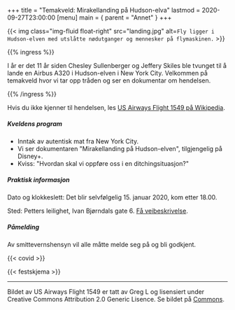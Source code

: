 +++
title = "Temakveld: Mirakellanding på Hudson-elva"
lastmod = 2020-09-27T23:00:00
[menu]
main = { parent = "Annet" }
+++

{{< img
    class="img-fluid float-right"
    src="landing.jpg"
    alt=`Fly ligger i Hudson-elven med utslåtte nødutganger og mennesker på flymaskinen.`
    >}}

{{% ingress %}}

I år er det 11 år siden Chesley Sullenberger og Jeffery Skiles ble tvunget til å lande en
Airbus A320 i Hudson-elven i New York City. Velkommen på temakveld hvor vi tar opp tråden og
ser en dokumentar om hendelsen.

{{% /ingress %}}

Hvis du ikke kjenner til hendelsen, les [US Airways Flight 1549 på
Wikipedia](https://no.wikipedia.org/wiki/US_Airways_Flight_1549).

##### Kveldens program

- Inntak av autentisk mat fra New York City.  
- Vi ser dokumentaren "Mirakellanding på Hudson-elven", tilgjengelig på Disney+.  
- Kviss: "Hvordan skal vi oppføre oss i en ditchingsituasjon?"  

##### Praktisk informasjon

Dato og klokkeslett: Det blir selvfølgelig 15. januar 2020, kom etter 18.00.

Sted: Petters leilighet, Ivan Bjørndals gate 6. [Få veibeskrivelse](../visitt/kartogkompass).

##### Påmelding

Av smittevernshensyn vil alle måtte melde seg på og bli godkjent.

{{< covid >}}

{{< festskjema >}}

---

Bildet av US Airways Flight 1549 er tatt av Greg L og lisensiert under Creative Commons Attribution
2.0 Generic Lisence. Se bildet på
[Commons][Commons].

[Commons]: https://commons.wikimedia.org/wiki/File:US_Airways_Flight_1549_(N106US)_after_crashing_into_the_Hudson_River_(crop_1).jpg
